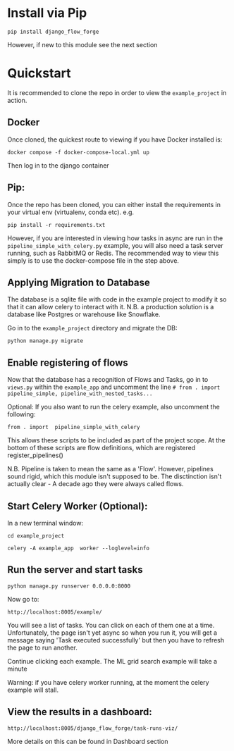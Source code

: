 # Install via Pip

```pip install django_flow_forge```

However, if new to this module see the next section

# Quickstart
It is recommended to clone the repo in order to view the ```example_project``` in action.

## Docker

Once cloned, the quickest route to viewing if you have Docker installed is:

```docker compose -f docker-compose-local.yml up```

Then log in to the django container

## Pip:

Once the repo has been cloned, you can either install the requirements in your virtual env (virtualenv, conda etc). e.g.

```pip install -r requirements.txt```

However, if you are interested in viewing how tasks in async are run in the ```pipeline_simple_with_celery.py``` example, you will also need a task server running, such as RabbitMQ or Redis. The recommended way to view this simply is to use the docker-compose file in the step above.

## Applying Migration to Database

The database is a sqlite file with code in the example project to modify it so that it can allow celery to interact with it.
N.B. a production solution is a database like Postgres or warehouse like Snowflake.

Go in to the ```example_project``` directory and migrate the DB:

```python manage.py migrate```

## Enable registering of flows
Now that the database has a recognition of Flows and Tasks, go in to ```views.py``` within the ```example_app``` and uncomment the 
line ```# from . import pipeline_simple, pipeline_with_nested_tasks...```

Optional: If you also want to run the celery example, also uncomment the following:

```from . import  pipeline_simple_with_celery```

This allows these scripts to be included as part of the project scope. At the bottom of these scripts are flow definitions, which are registered register_pipelines()

N.B. Pipeline is taken to mean the same as a 'Flow'.  However, pipelines sound rigid, which this module isn't supposed to be. The disctinction isn't actually clear - A decade ago they were always called flows.

## Start Celery Worker (Optional):

In a new terminal window:

```cd example_project```

```celery -A example_app  worker --loglevel=info```

## Run the server and start tasks

```python manage.py runserver 0.0.0.0:8000```

Now go to:

```http://localhost:8005/example/```

You will see a list of tasks. You can click on each of them one at a time. Unfortunately, the page isn't yet async so when you run it, you will get a message saying 'Task executed successfully' but then you have to refresh the page to run another.

Continue clicking each example. The ML grid search example will take a minute

Warning: if you have celery worker running, at the moment the celery example will stall.

## View the results in a dashboard:

```http://localhost:8005/django_flow_forge/task-runs-viz/```

More details on this can be found in Dashboard section

